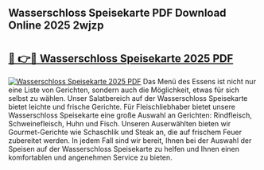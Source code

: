 ## Wasserschloss Speisekarte PDF Download Online 2025 2wjzp

# <h2><a href="http://gcari6k.nevu.top/?p=Wasserschloss+Speisekarte">🔗 👉🔴 Wasserschloss Speisekarte 2025 PDF</a></h2>

[![Wasserschloss Speisekarte 2025 PDF](https://i.imgur.com/dBaPXMq.png)](http://gcari6k.nevu.top/?p=Wasserschloss+Speisekarte)
Das Menü des Essens ist nicht nur eine Liste von Gerichten, sondern auch die Möglichkeit, etwas für sich selbst zu wählen. Unser Salatbereich auf der Wasserschloss Speisekarte bietet leichte und frische Gerichte. Für Fleischliebhaber bietet unsere Wasserschloss Speisekarte eine große Auswahl an Gerichten: Rindfleisch, Schweinefleisch, Huhn und Fisch. Unseren Auserwählten bieten wir Gourmet-Gerichte wie Schaschlik und Steak an, die auf frischem Feuer zubereitet werden. In jedem Fall sind wir bereit, Ihnen bei der Auswahl der Speisen auf der Wasserschloss Speisekarte zu helfen und Ihnen einen komfortablen und angenehmen Service zu bieten.
